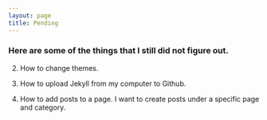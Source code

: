 ```yaml
---
layout: page
title: Pending
---
```


<h3>Here are some of the things that I still did not figure out.</h3>

2. How to change themes.

3. How to upload Jekyll from my computer to Github.

4. How to add posts to a page. I want to create posts under a specific page and category.
